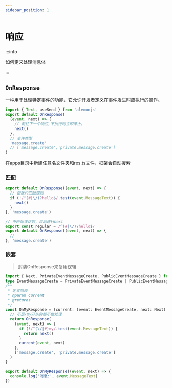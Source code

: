 ```yaml
---
sidebar_position: 1
---
```


# 响应

:::info

如何定义处理消息体

:::

## `OnResponse`

一种用于处理特定事件的功能，它允许开发者定义在事件发生时应执行的操作。

```ts title="src/apps/**/*/res.ts"
import { Text, useSend } from 'alemonjs'
export default OnResponse(
  (event, next) => {
    // 前往下一个响应,不执行则立即停止。
    next()
  },
  // 事件类型
  'message.create'
  // ['message.create','private.message.create']
)
```

在apps目录中新建任意名文件夹和res.ts文件，框架会自动搜索

### 匹配

```ts title="src/apps/**/*/res.ts"
export default OnResponse((event, next) => {
  // 函数内匹配规则
  if (!/^(#|\/)?hello$/.test(event.MessageText)) {
    next()
  }
}, 'message.create')
```

```ts title="src/apps/**/*/res.ts"
// 不匹配该正则，自动进行next
export const regular = /^(#|\/)?hello$/
export default OnResponse((event, next) => {
  //
}, 'message.create')
```

### 嵌套

> 封装OnResponse来复用逻辑

```ts
import { Next, PrivateEventMessageCreate, PublicEventMessageCreate } from 'alemonjs'
type EventMessageCreate = PrivateEventMessageCreate | PublicEventMessageCreate
/**
 * 定义响应
 * @param current
 * @returns
 */
const OnMyResponse = (current: (event: EventMessageCreate, next: Next) => void) => {
  // 不是/my开头的都不做处理
  return OnResponse(
    (event, next) => {
      if (!/^(\/|#)my/.test(event.MessageText)) {
        return next()
      }
      current(event, next)
    },
    ['message.create', 'private.message.create']
  )
}

export default OnMyResponse((event, next) => {
  console.log('消息:', event.MessageText)
})
```
